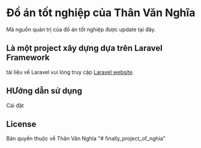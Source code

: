 # Đồ án tốt nghiệp của Thân Văn Nghĩa


Mã nguồn quản trị của đồ án tốt nghiệp được update tại đây.

## Là một project xây dựng dựa trên Laravel Framework

tài liệu về Laravel vui lòng truy cập [Laravel website](http://laravel.com/docs).

## HƯớng dẫn sử dụng

Cài đặt





## License

Bản quyền thuộc về Thân Văn Nghĩa
"# finally_project_of_nghia" 
